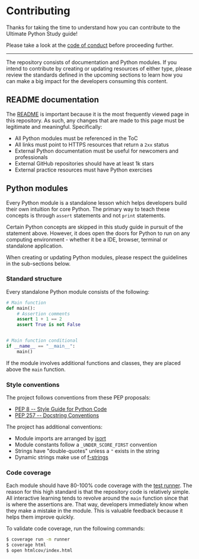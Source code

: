 # Contributing

Thanks for taking the time to understand how you can contribute to the
Ultimate Python Study guide!

Please take a look at the [code of conduct](CODE_OF_CONDUCT.md) before
proceeding further.

---

The repository consists of documentation and Python modules. If you intend
to contribute by creating or updating resources of either type, please
review the standards defined in the upcoming sections to learn how you
can make a big impact for the developers consuming this content.

## README documentation

The [README](README.md) is important because it is the most frequently viewed
page in this repository. As such, any changes that are made to this page
must be legitimate and meaningful. Specifically:

- All Python modules must be referenced in the ToC
- All links must point to HTTPS resources that return a `2xx` status
- External Python documentation must be useful for newcomers and professionals
- External GitHub repositories should have at least 1k stars
- External practice resources must have Python exercises

## Python modules

Every Python module is a standalone lesson which helps developers build their
own intuition for core Python. The primary way to teach these concepts is
through `assert` statements and not `print` statements.

Certain Python concepts are skipped in this study guide in pursuit of the
statement above. However, it does open the doors for Python to run on any
computing environment - whether it be a IDE, browser, terminal or
standalone application.

When creating or updating Python modules, please respect the guidelines in
the sub-sections below.

### Standard structure

Every standalone Python module consists of the following:

```python
# Main function
def main():
    # Assertion comments
    assert 1 + 1 == 2
    assert True is not False


# Main function conditional
if __name__ == "__main__":
    main()
```

If the module involves additional functions and classes, they are placed
above the `main` function.

### Style conventions

The project follows conventions from these PEP proposals:

- [PEP 8 -- Style Guide for Python Code](https://www.python.org/dev/peps/pep-0008/)
- [PEP 257 -- Docstring Conventions](https://www.python.org/dev/peps/pep-0257/)

The project has additional conventions:

- Module imports are arranged by [isort](https://github.com/timothycrosley/isort)
- Module constants follow a `_UNDER_SCORE_FIRST` convention
- Strings have "double-quotes" unless a `"` exists in the string
- Dynamic strings make use of [f-strings](https://www.python.org/dev/peps/pep-0498/)

### Code coverage

Each module should have 80-100% code coverage with the [test runner](runner.py).
The reason for this high standard is that the repository code is relatively
simple. All interactive learning tends to revolve around the `main` function
since that is where the assertions are. That way, developers immediately know
when they make a mistake in the module. This is valuable feedback because it
helps them improve quickly.

To validate code coverage, run the following commands:

```bash
$ coverage run -m runner
$ coverage html
$ open htmlcov/index.html
```
